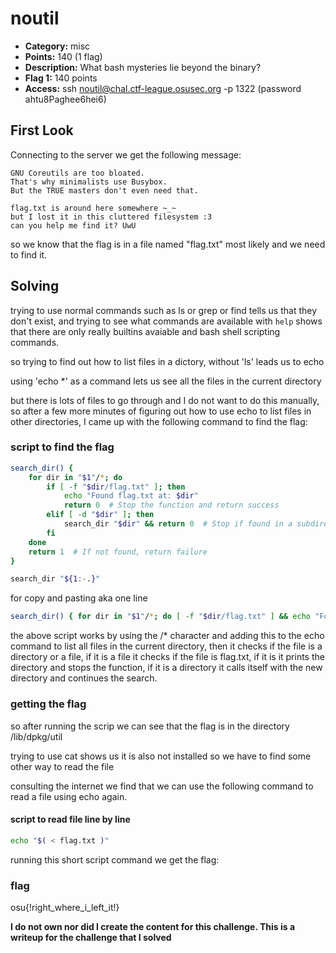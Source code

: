 # noutil
- **Category:** misc
- **Points:** 140 (1 flag)
- **Description:** What bash mysteries lie beyond the binary?
- **Flag 1:** 140 points
- **Access:** ssh noutil@chal.ctf-league.osusec.org -p 1322 (password ahtu8Paghee6hei6)

## First Look
Connecting to the server we get the following message:

```
GNU Coreutils are too bloated.
That's why minimalists use Busybox.
But the TRUE masters don't even need that.

flag.txt is around here somewhere ~_~
but I lost it in this cluttered filesystem :3
can you help me find it? UwU
```

so we know that the flag is in a file named "flag.txt" most likely and we need to find it.

## Solving
trying to use normal commands such as ls or grep or find tells us that they don't exist, and trying to see what commands are available with `help` shows that there are only really builtins avaiable and bash shell scripting commands.

so trying to find out how to list files in a dictory, without 'ls' leads us to echo

using 'echo *' as a command lets us see all the files in the current directory

but there is lots of files to go through and I do not want to do this manually, so after a few more minutes of figuring out how to use echo to list files in other directories, I came up with the following command to find the flag:

### script to find the flag
```bash
search_dir() { 
    for dir in "$1"/*; do 
        if [ -f "$dir/flag.txt" ]; then 
            echo "Found flag.txt at: $dir"
            return 0  # Stop the function and return success
        elif [ -d "$dir" ]; then 
            search_dir "$dir" && return 0  # Stop if found in a subdirectory
        fi
    done
    return 1  # If not found, return failure
}

search_dir "${1:-.}"
```

for copy and pasting aka one line
```bash
search_dir() { for dir in "$1"/*; do [ -f "$dir/flag.txt" ] && echo "Found flag.txt at: $dir" && return 0; [ -d "$dir" ] && search_dir "$dir" && return 0; done; return 1; }; search_dir "${1:-.}"
```

the above script works by using the /* character and adding this to the echo command to list all files in the current directory, then it checks if the file is a directory or a file, if it is a file it checks if the file is flag.txt, if it is it prints the directory and stops the function, if it is a directory it calls itself with the new directory and continues the search.

### getting the flag
so after running the scrip we can see that the flag is in the directory /lib/dpkg/util

trying to use cat shows us it is also not installed so we have to find some other way to read the file

consulting the internet we find that we can use the following command to read a file using echo again.

#### script to read file line by line
```bash
echo "$( < flag.txt )"
```

running this short script command we get the flag:

### flag
osu{!right_where_i_left_it!}

**I do not own nor did I create the content for this challenge. This is a writeup for the challenge that I solved**

